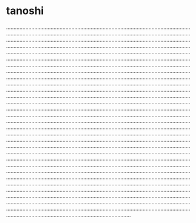 # tanoshi

............................................................................................................................................................................................................................................................................................................................................................................................................................................................................................................................................................................................................................................................................................................................................................................................................................................................................................................................................................................................................................................................................................................................................................................................................................................................................................................................................................................................................................................................................................................................................................................................................................................................................................................................................................................................................................................................................................................................................................................................................................................................................................................................................................................................................................................................................................................................................................................................................................................................................................................................................................................................................................................................................................................................................................................................................................................................................................................................................................................................................................................................................................................................................................................................................................................................................................................................................................................................................................................................................................................................................................................................................................................................................................................................................................................................................................................................................................................................................................